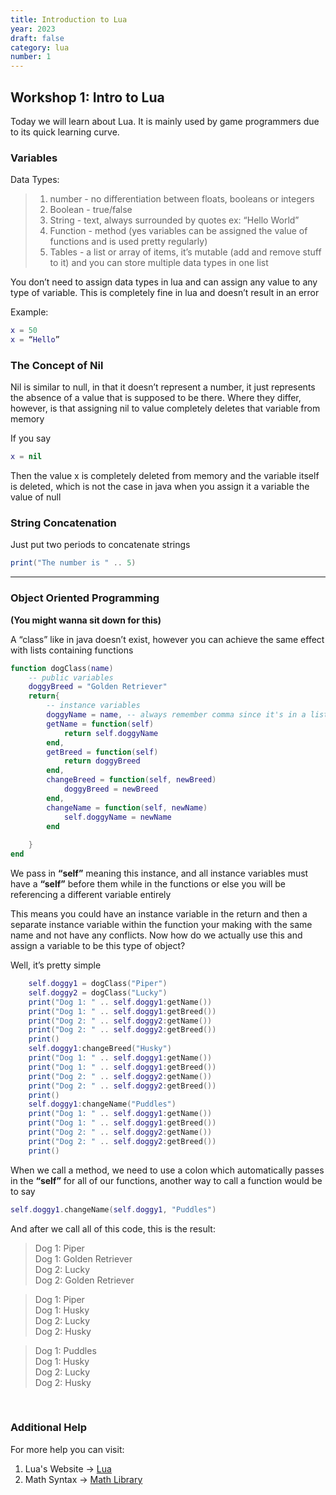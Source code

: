 ```yaml
---
title: Introduction to Lua
year: 2023
draft: false
category: lua
number: 1
---
```


## Workshop 1: Intro to Lua

Today we will learn about Lua. It is mainly used by game programmers due to its quick learning curve. 

### Variables

Data Types: 

> 1. number - no differentiation between floats, booleans or integers
> 2. Boolean - true/false
> 3. String - text, always surrounded by quotes ex: “Hello World”
> 4. Function - method (yes variables can be assigned the value of functions and is used pretty regularly)
> 5. Tables - a list or array of items, it’s mutable (add and remove stuff to it) and you can store multiple data types in one list


You don’t need to assign data types in lua and can assign any value to any type of variable. This is completely fine in lua and doesn’t result in an error

Example: 
```lua
x = 50
x = “Hello”
```

### The Concept of Nil

Nil is similar to null, in that it doesn’t represent a number, it just represents the absence of a value that is supposed to be there.
Where they differ, however, is that assigning nil to value completely deletes that variable from memory

If you say

```lua
x = nil
```

Then the value x is completely deleted from memory and the variable itself is deleted, which is not the case in java when you assign it a variable the value of null

### String Concatenation

Just put two periods to concatenate strings
```lua
print("The number is " .. 5)
```

***
### Object Oriented Programming 
**(You might wanna sit down for this)**

A “class” like in java doesn’t exist, however you can achieve the same effect with lists containing functions

```lua
function dogClass(name)
    -- public variables
    doggyBreed = "Golden Retriever"
    return{
        -- instance variables
        doggyName = name, -- always remember comma since it's in a list
        getName = function(self)
            return self.doggyName
        end,
        getBreed = function(self)
            return doggyBreed
        end,
        changeBreed = function(self, newBreed)
            doggyBreed = newBreed
        end,
        changeName = function(self, newName)
            self.doggyName = newName
        end
       
    }
end
```

We pass in **“self”** meaning this instance, and all instance variables must have a **“self”** before them while in the functions or else you will be referencing a different variable entirely

This means you could have an instance variable in the return and then a separate instance variable within the function your making with the same name and not have any conflicts. Now how do we actually use this and assign a variable to be this type of object?

Well, it’s pretty simple

```lua
    self.doggy1 = dogClass("Piper")
    self.doggy2 = dogClass("Lucky")
    print("Dog 1: " .. self.doggy1:getName())
    print("Dog 1: " .. self.doggy1:getBreed())
    print("Dog 2: " .. self.doggy2:getName())
    print("Dog 2: " .. self.doggy2:getBreed())
    print()
    self.doggy1:changeBreed("Husky")
    print("Dog 1: " .. self.doggy1:getName())
    print("Dog 1: " .. self.doggy1:getBreed())
    print("Dog 2: " .. self.doggy2:getName())
    print("Dog 2: " .. self.doggy2:getBreed())
    print()
    self.doggy1:changeName("Puddles")
    print("Dog 1: " .. self.doggy1:getName())
    print("Dog 1: " .. self.doggy1:getBreed())
    print("Dog 2: " .. self.doggy2:getName())
    print("Dog 2: " .. self.doggy2:getBreed())
    print()
```

When we call a method, we need to use a colon which automatically passes in the **“self”** for all of our functions, another way to call a function would be to say

```lua 
self.doggy1.changeName(self.doggy1, "Puddles")
```

And after we call all of this code, this is the result:

> Dog 1: Piper <br>
> Dog 1: Golden Retriever <br>
> Dog 2: Lucky <br>
> Dog 2: Golden Retriever

> Dog 1: Piper <br>
> Dog 1: Husky <br>
> Dog 2: Lucky <br>
> Dog 2: Husky

> Dog 1: Puddles <br>
> Dog 1: Husky <br>
> Dog 2: Lucky <br>
> Dog 2: Husky

<br>

### Additional Help 

For more help you can visit: 

1. Lua's Website &rarr; [Lua](https://www.lua.org/)
2. Math Syntax &rarr; [Math Library](https://www.tutorialspoint.com/lua/lua_math_library.htm)
